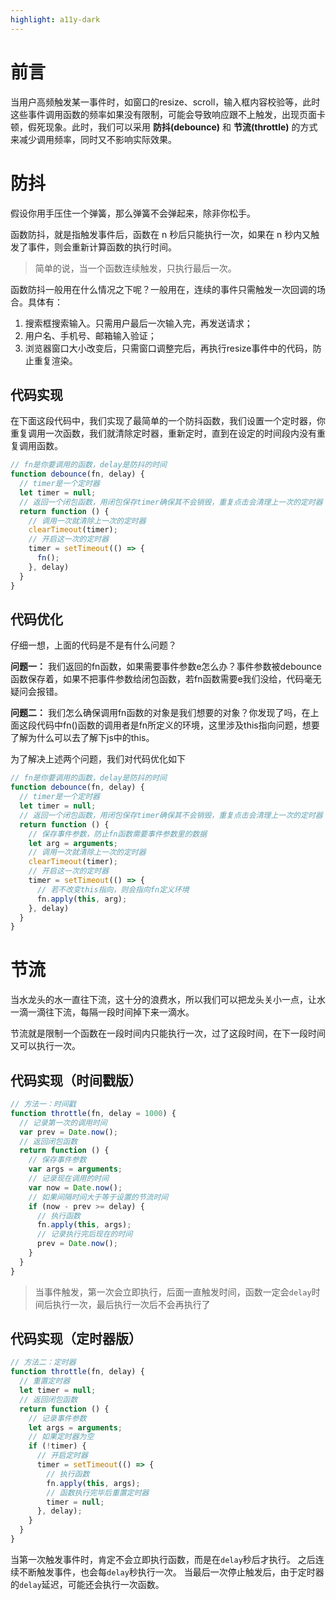 ```yaml
---
highlight: a11y-dark
---
```

# 前言
当用户高频触发某一事件时，如窗口的resize、scroll，输入框内容校验等，此时这些事件调用函数的频率如果没有限制，可能会导致响应跟不上触发，出现页面卡顿，假死现象。此时，我们可以采用 **防抖(debounce)** 和 **节流(throttle)** 的方式来减少调用频率，同时又不影响实际效果。
# 防抖
假设你用手压住一个弹簧，那么弹簧不会弹起来，除非你松手。

函数防抖，就是指触发事件后，函数在 n 秒后只能执行一次，如果在 n 秒内又触发了事件，则会重新计算函数的执行时间。

> 简单的说，当一个函数连续触发，只执行最后一次。

函数防抖一般用在什么情况之下呢？一般用在，连续的事件只需触发一次回调的场合。具体有：
1.  搜索框搜索输入。只需用户最后一次输入完，再发送请求；
1.  用户名、手机号、邮箱输入验证；
1.  浏览器窗口大小改变后，只需窗口调整完后，再执行resize事件中的代码，防止重复渲染。
## 代码实现
在下面这段代码中，我们实现了最简单的一个防抖函数，我们设置一个定时器，你重复调用一次函数，我们就清除定时器，重新定时，直到在设定的时间段内没有重复调用函数。
```js
// fn是你要调用的函数，delay是防抖的时间
function debounce(fn, delay) {
  // timer是一个定时器
  let timer = null;
  // 返回一个闭包函数，用闭包保存timer确保其不会销毁，重复点击会清理上一次的定时器
  return function () {
    // 调用一次就清除上一次的定时器
    clearTimeout(timer);
    // 开启这一次的定时器
    timer = setTimeout(() => {
      fn();
    }, delay)
  }
}
```
## 代码优化
仔细一想，上面的代码是不是有什么问题？

**问题一：** 我们返回的fn函数，如果需要事件参数e怎么办？事件参数被debounce函数保存着，如果不把事件参数给闭包函数，若fn函数需要e我们没给，代码毫无疑问会报错。

**问题二：** 我们怎么确保调用fn函数的对象是我们想要的对象？你发现了吗，在上面这段代码中fn()函数的调用者是fn所定义的环境，这里涉及this指向问题，想要了解为什么可以去了解下js中的this。

为了解决上述两个问题，我们对代码优化如下

```js
// fn是你要调用的函数，delay是防抖的时间
function debounce(fn, delay) {
  // timer是一个定时器
  let timer = null;
  // 返回一个闭包函数，用闭包保存timer确保其不会销毁，重复点击会清理上一次的定时器
  return function () {
    // 保存事件参数，防止fn函数需要事件参数里的数据
    let arg = arguments;
    // 调用一次就清除上一次的定时器
    clearTimeout(timer);
    // 开启这一次的定时器
    timer = setTimeout(() => {
      // 若不改变this指向，则会指向fn定义环境
      fn.apply(this, arg);
    }, delay)
  }
}
```
# 节流
当水龙头的水一直往下流，这十分的浪费水，所以我们可以把龙头关小一点，让水一滴一滴往下流，每隔一段时间掉下来一滴水。

节流就是限制一个函数在一段时间内只能执行一次，过了这段时间，在下一段时间又可以执行一次。
## 代码实现（时间戳版）

```js
// 方法一：时间戳
function throttle(fn, delay = 1000) {
  // 记录第一次的调用时间
  var prev = Date.now();
  // 返回闭包函数
  return function () {
    // 保存事件参数
    var args = arguments;
    // 记录现在调用的时间
    var now = Date.now();
    // 如果间隔时间大于等于设置的节流时间
    if (now - prev >= delay) {
      // 执行函数
      fn.apply(this, args);
      // 记录执行完后现在的时间
      prev = Date.now();
    }
  }
}
```
> 当事件触发，第一次会立即执行，后面一直触发时间，函数一定会`delay`时间后执行一次，最后执行一次后不会再执行了
## 代码实现（定时器版）

```js
// 方法二：定时器
function throttle(fn, delay) {
  // 重置定时器
  let timer = null;
  // 返回闭包函数
  return function () {
    // 记录事件参数
    let args = arguments;
    // 如果定时器为空
    if (!timer) {
      // 开启定时器
      timer = setTimeout(() => {
        // 执行函数
        fn.apply(this, args);
        // 函数执行完毕后重置定时器
        timer = null;
      }, delay);
    }
  }
}
```
当第一次触发事件时，肯定不会立即执行函数，而是在`delay`秒后才执行。 之后连续不断触发事件，也会每`delay`秒执行一次。 当最后一次停止触发后，由于定时器的`delay`延迟，可能还会执行一次函数。


